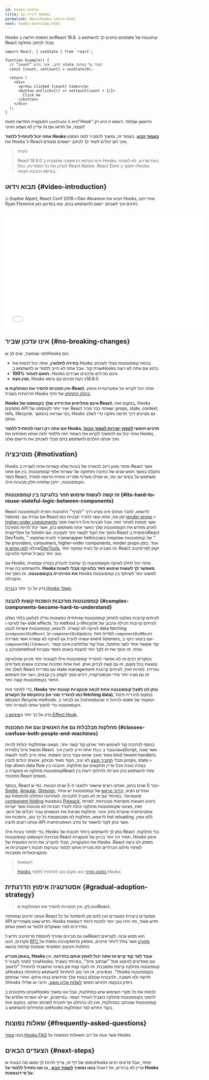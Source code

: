 ```yaml
---
id: hooks-intro
title: היכרות עם Hooks
permalink: docs/hooks-intro.html
next: hooks-overview.html
---
```


*Hooks* הם תוספת חדשה בReact 16.8. הם נותנים לך להשתמש בstate ובתכונות של React מבלי לכתוב מחלקה.

```js{4,5}
import React, { useState } from 'react';

function Example() {
  // “count” חדש, אשר נקרא state הצהר על משתנה
  const [count, setCount] = useState(0);

  return (
    <div>
      <p>You clicked {count} times</p>
      <button onClick={() => setCount(count + 1)}>
        Click me
      </button>
    </div>
  );
}
```

הפונקציה החדשה הזאת `useState` היא ה"Hook" הראשון שנלמד. דוגמא זו היא רק הצצה, אל תדאג אם זה עדיין לא נשמע הגיוני!

**אתה יכול להתחיל ללמוד Hooks [בעמוד הבא](/docs/hooks-overview.html).** בעמוד זה, נמשיך להסביר למה הוספנו את Hooks ל-React ואיך הם יכולים לעזור לך לכתוב יישומים מעולים.

>הערה
>
>React 16.8.0 היא הגרסא הראשונה שתומכת ב-Hooks. בעת שדרוג, לא לשכוח לעדכן את כל הספריות, כולל React Native .React Dom יתמוך ב-Hooks בגרסא היציבה הבאה.


## מבוא וידאו {#video-introduction}

ב-Sophie Alpert, React Conf 2018  ו-Dan Abramov הציגו את Hooks, אחרייהם Ryan Florence הדגים איך לשכתב יישום ולהשתמש בהם. צפו בסרטון כאן:

<br>

<iframe width="650" height="366" src="//www.youtube.com/embed/dpw9EHDh2bM" frameborder="0" allowfullscreen></iframe>

## אינו עדכון שביר {#no-breaking-changes}

לפני שנמשיך, שים לב שHooks הם:

* **בחירה לחלוטין.** אתה יכול לנסות את Hooks בכמה קומפוננטות מבלי לשכתב שורת קוד. אבל אתה לא חייב ללמוד או להשתמש בHooks כרגע אם אתה לא רוצה.
* **100% תואם לאחור.** Hooks אינם מכילים עדכונים שבירים.
* **זמין כעת.** Hooks כעת זמינים עם גרסא v16.8.0.

**אין תוכניות להסיר את המחלקות מ-React.** אתה יכול לקרוא על אסטרטגיית אימוץ הדרגתית בשביל Hooks [בחלק התחתון](#gradual-adoption-strategy) של הדף.

**Hooks אינם מחליפים את הידע שלך בקונספט של React.** במקום זאת, Hooks מספקים API ישיר יותר לקונספט של React שאתה כבר מכיר: props, state, context, refs, lifecycle. כפי שנראה בהמשך, Hooks גם מציעים דרך חדשה וחזקה כדי לשלב אותם.


**אם אתה רק רוצה להתחיל ללמוד Hooks, תרגיש חופשי [לקפוץ ישירות לעמוד הבא!](/docs/hooks-overview.html)** אתה יכול גם להמשיך לקרוא את העמוד הזה וללמוד למה אנחנו מוסיפים את Hooks, ואיך אנחנו הולכים להשתמש בהם מבלי לשכתב את היישום שלנו.

## מוטיבציה {#motivation}

Hooks פותר מגוון רחב לכאורה של בעיות שלא קשורות אחת לשנייה ב-React אשר נתקלנו במשך חמש שנים של כתיבה ותחזוקה של עשרות אלפי קומפוננטות. בין אם אתה לומד React, משתמש על בסיס יום יומי,  או אפילו מעדיף ספרייה אחרת הדומה למודל הקומפוננטה, ייתכן שתזהה חלק מבעיות אילו.

### זה קשה לעשות שימוש חוזר בלוגיקה בין קומפוננטות {#its-hard-to-reuse-stateful-logic-between-components}

React אינו מציע דרך ״לצרף״ התנהגות חוזרת לקומפוננטה (לדוגמא,  לחבר אותה לstore). אם עבדת עם React זמן מה, אתה עשוי להכיר תבניות כמו [render props](/docs/render-props.html) ו-[higher-order components](/docs/higher-order-components.html) אשר מנסות לפתור זאת. אבל תבניות אילו דורשות ממך לארגן מחדש את הקומפוננטה שלך כאשר אתה משתמש בהן, אשר יכול להיות מסורבל והופך את הקוד לקשה יותר לעקיבה. אם תסתכל על אפלייקצית React טיפוסית בReact DevTools, סביר להניח שתמצא ״wrapper hell״ של קומפוננטות שמוקפות בשכבות של providers, consumers, higher-order components, render props ועוד. בזמן שיכלנו [לסנן אותם מDevTools](https://github.com/facebook/react-devtools/pull/503), זה מצביע על בעיה עמוקה יותר: React זקוק לפרימיטיב טוב יותר בשביל שיתוף הלוגיקה.


עם Hooks, אתה יכול לחלץ לוגיקה מקומפוננטה כך שתוכל להבדק בצורה עצמאית ולהשתמש בה שנית. **Hooks מאפשר לך לעשות שימוש חוזר בלוגיקה מבלי לשנות את ההירכייה בקומפוננטה.** זה הופך את Hooks לפשוט יותר לשיתוף בין קומפוננטות והקהילה.

נדון על כך יותר ב[בניית Hooks משלך](/docs/hooks-custom.html).

### קומפוננטות מורכבות הופכות קשות להבנה {#complex-components-become-hard-to-understand}

לעיתים קרובות נאלצנו לתחזק קומפוננטות שהתחילו כפשוטות וגדלו לבלאגן בלתי נשלט של לוגיקה ו-side effects. כל method ב-lifecycle לעיתים קרובות הכילה ערבוב של לוגיקה לא קשורה. לדוגמא, קומפוננטות עשויות לבצע data fetching ב`componentDidMount`  וב-`componentDidUpdate`. למרות זאת `componentDidMount` עשויה להכיל גם לוגיקה לא קשורה אשר מגדירה event listeners, עם ביצועי ניקוי ב-`componentWillUnmount`. קוד שקשור אחד לשני מתפצל, אבל קוד שלחלוטין איננו קשור מורכב בmethod אחת. זה הופך את זה לקל יותר להצגת באגים וחוסר עקביות.

במקרים רבים זה לא אפשרי להפריד קומפוננטות אילו לקטנות יותר מכיוון שהלוגיקה נמצאת בכל מקום, זה גם קשה לבדוק אותן. זאת אחת הסיבות שהרבה אנשים מעדיפים לשלב את React עם ספריית state management נפרדת. למרות זאת, לעיתים קרובות זה גם מציג יותר מידי אבסטרקציה, דורש ממך לקפוץ בין קבצים, ויוצר את השימוש החוזר בקומפוננטות קשה יותר.

כדי לפתור זאת, **Hooks נותן לנו לפצל קומפוננטה אחת לכמה פונקציות קטנות יותר בהתבסס על הקשרם (כמו להגדיר מנוי או fetching data)**, במקום להכריח פיצול המבוסס lfecycle methods.  תוכל גם לבחור בreducer לניהול ה-state המקומי של הקומפוננטה כדי להפוך אותה לצפוייה יותר.

נדון על כך יותר ב[שימוש ב-Effect Hook](/docs/hooks-effect.html#tip-use-multiple-effects-to-separate-concerns).

### מחלקות מבלבלות גם את האנשים וגם את המכונות {#classes-confuse-both-people-and-machines}

בנוסף לכתיבת קוד לשימוש חוזר וארגון קוד קשה יותר, מצאנו שמחלקות יכולות להיות מכשול גדול בלמידת React. אתה חייב להבין איך `this` עובד בJavaScript, אשר שונה מאוד מאיך שהוא עובד ברוב השפות. אתה חייב לזכור לעשות bind לevent handlers. מבלי [תחביר מוצע](https://babeljs.io/docs/en/babel-plugin-transform-class-properties/) לא יציב, הקוד מאוד מבולגן. אנשים יכולים להבין props, state ו-top-down data flow בצורה טובה אבל עדיין מתקשים עם מחלקות. ההבנה בין קומפוננטת מחלקה או פונקציה בReact ומתי להשתמש בהן הובילה לחילוקי דעות בין מתכנתי React מנוסים.

בנוסף, React כבר 5 שנים בחוץ, ואנחנו רוצים שישאר רלוונטי ל-5 שנים הבאות. כפי ש-[Svelte](https://svelte.technology/), [Angular](https://angular.io/), [Glimmer](https://glimmerjs.com/), ואחרים הציגו, [הידור מראש](https://en.wikipedia.org/wiki/Ahead-of-time_compilation) של קומפוננטות יש עתיד פוטנציאלי. במיוחד עם זה לא מגביל לתבניות. לאחרונה התחלנו להתנסות עם [component folding](https://github.com/facebook/react/issues/7323) באמצעות [Prepack](https://prepack.io/), וראינו תוצאות מוקדמות מבטיחות. למרות זאת,  מצאנו שקומפוננטת מחלקה יכולה לעודד תבניות לא מכוונות אשר יוצרות אופטימיזציה שיוצרת נתיב איטי. מחלקות מציגות את הנושאים עבור הכלים של היום. לדוגמא, מחלקות לא מצטמצמות כל כך טוב, והופכות את hot reloading ללא אמין. אנחנו רוצים להציג API אשר נותן לקוד להשאר על נתיב האופטימיזציה.

כדי לפתור בעיות אילו, Hooks נותן לך להשתמש ביותר תכונות של React בלי מחלקות. מבחינת הקונספט קומפוננטות React תמיד היו יותר בכיוון של פונקציות. Hooks אימץ את הפונקציות, מבלי להקריב את הרוח המעשית של Hooks .React מספק לנו גישה לפתחי מילוט הכרחיים ולא מכריח אותנו ללמוד טכניקות תכנות ריאקטיביות או פונקציונאליות מסובכות.

>דוגמאות
>
>[Hooks במבט מהיר](/docs/hooks-overview.html) הוא מקום טוב להתחיל ללמוד Hooks.

## אסטרטגיה אימוץ הדרגתית {#gradual-adoption-strategy}

>**אמ;לק: אין תוכניות להסיר את המחלקות מReact.**

אנחנו יודעים שמפתחי React ממוקדים ביצירת המוצרים ואין להם זמן להסתכל על כל API חדש שאנו משחררים. Hooks חדש מאוד, וזה יהיה טוב יותר לחכות ליותר דוגמאות ומדריכים לפני ששוקלים ללמוד או לאמץ אותם.

אנו גם מבינים שהרף להוספת פרימיטיב חדש לReact הוא ממש גבוה. לקוראים סקרנים, הכנו [RFC מפורט](https://github.com/reactjs/rfcs/pull/68) אשר צולל ליותר פרטים, ומספק פרספקטיבה נוספת על החלטת העיצוב הספציפי ואומנות קודמת בנושא.

**באופן מכריע, Hooks עובד לצד קוד קיים אז אתה יכול לאמץ אותם בהדרגה.** אין צורך למהר לעבור לHooks. אנו ממליצים להמנע מכל ״שכתוב גדול״, במיוחד בשביל קומפוננטה מחלקה קיימת ומסובכת. זה לוקח קצת זמן בשינוי מחשבתי להתחיל ״לחשוב בHooks״. מנסיונינו, זה הכי טוב להתרגל להשתמש בהתחלה בHooks בקומפוננטה חדשה ולא חשובה, ולהבטיח שכולם בצוות שלך מרגישים בנוח איתם. אחרי שנתתם לHooks ניסיון בבקשה תרגישו חופשי [לשלוח אלינו משוב](https://github.com/facebook/react/issues/new), חיובי או שלילי.

אנחנו מתכוונים בHooks לכסות את כל מקרי השימוש שיש במחלקות, אבל אנו נמשיך לתמוך בקומפוננטת מחלקה בשביל העתיד הצפוי. בפייסבוק, יש לנו עשרות אלפים של קומפוננטות שנכתבו במחלקות, ואין לנו בהחלט אף תוכנית לשכתב אותם. במקום זאת אנו מתחילים להשתמש בHooks בקוד החדש לצד המחלקות.

## שאלות נפוצות {#frequently-asked-questions}

הכנו  [עמוד Hooks FAQ](/docs/hooks-faq.html) אשר עונה על רוב השאלות הנפוצות על Hooks.

## הצעדים הבאים {#next-steps}

בסופו של דף זה, צריך להיות לך מושג מה הבעיה שHooks פותר, אבל פרטים רבים עדיין לא ברורים, אל דאגה! **בואו נמשיך [לעמוד הבא](/docs/hooks-overview.html)
, בו אנו נתחיל ללמוד על Hooks על פי דוגמאות.**